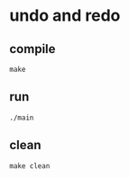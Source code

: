 # undo and redo

## compile

```shell
make
```

## run

```shell
./main
```

## clean

```shell
make clean
```
